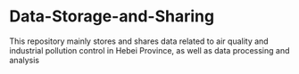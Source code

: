 # Data-Storage-and-Sharing
This repository mainly stores and shares data related to air quality and industrial pollution control in Hebei Province, as well as data processing and analysis
